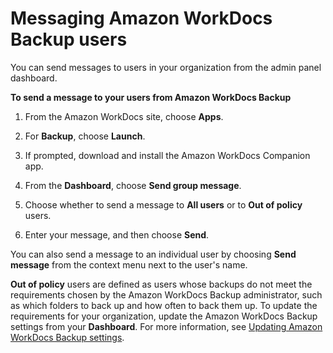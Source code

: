 # Messaging Amazon WorkDocs Backup users<a name="messaging-wd-backup"></a>

You can send messages to users in your organization from the admin panel dashboard\.

**To send a message to your users from Amazon WorkDocs Backup**

1. From the Amazon WorkDocs site, choose **Apps**\.

1. For **Backup**, choose **Launch**\.

1. If prompted, download and install the Amazon WorkDocs Companion app\.

1. From the **Dashboard**, choose **Send group message**\.

1. Choose whether to send a message to **All users** or to **Out of policy** users\.

1. Enter your message, and then choose **Send**\.

You can also send a message to an individual user by choosing **Send message** from the context menu next to the user's name\.

**Out of policy** users are defined as users whose backups do not meet the requirements chosen by the Amazon WorkDocs Backup administrator, such as which folders to back up and how often to back them up\. To update the requirements for your organization, update the Amazon WorkDocs Backup settings from your **Dashboard**\. For more information, see [Updating Amazon WorkDocs Backup settings](update-wd-backup.md)\.